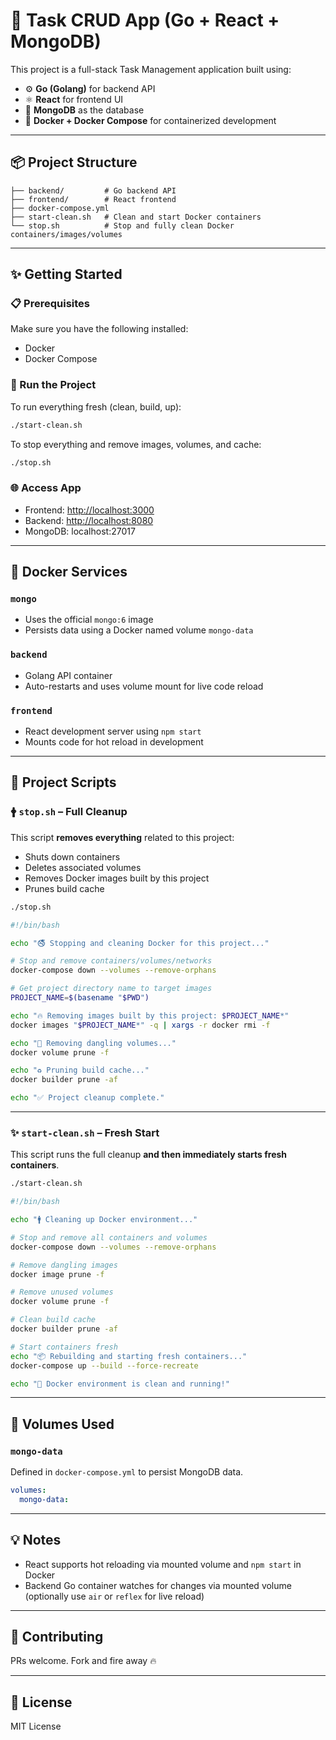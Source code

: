# 📜 Task CRUD App (Go + React + MongoDB)

This project is a full-stack Task Management application built using:

* ⚙️ **Go (Golang)** for backend API
* ⚛️ **React** for frontend UI
* 🍃 **MongoDB** as the database
* 🐳 **Docker + Docker Compose** for containerized development

---

## 📦 Project Structure

```
├── backend/         # Go backend API
├── frontend/        # React frontend
├── docker-compose.yml
├── start-clean.sh   # Clean and start Docker containers
└── stop.sh          # Stop and fully clean Docker containers/images/volumes
```

---

## ✨ Getting Started

### 📋 Prerequisites

Make sure you have the following installed:

* Docker
* Docker Compose

### 🔧 Run the Project

To run everything fresh (clean, build, up):

```bash
./start-clean.sh
```

To stop everything and remove images, volumes, and cache:

```bash
./stop.sh
```

### 🌐 Access App

* Frontend: [http://localhost:3000](http://localhost:3000)
* Backend: [http://localhost:8080](http://localhost:8080)
* MongoDB: localhost:27017

---

## 🐳 Docker Services

### `mongo`

* Uses the official `mongo:6` image
* Persists data using a Docker named volume `mongo-data`

### `backend`

* Golang API container
* Auto-restarts and uses volume mount for live code reload

### `frontend`

* React development server using `npm start`
* Mounts code for hot reload in development

---

## 💠 Project Scripts

### 🛉 `stop.sh` – Full Cleanup

This script **removes everything** related to this project:

* Shuts down containers
* Deletes associated volumes
* Removes Docker images built by this project
* Prunes build cache

```bash
./stop.sh
```

```bash
#!/bin/bash

echo "🚭 Stopping and cleaning Docker for this project..."

# Stop and remove containers/volumes/networks
docker-compose down --volumes --remove-orphans

# Get project directory name to target images
PROJECT_NAME=$(basename "$PWD")

echo "🔥 Removing images built by this project: $PROJECT_NAME*"
docker images "$PROJECT_NAME*" -q | xargs -r docker rmi -f

echo "🧼 Removing dangling volumes..."
docker volume prune -f

echo "♻️ Pruning build cache..."
docker builder prune -af

echo "✅ Project cleanup complete."
```

---

### ✨ `start-clean.sh` – Fresh Start

This script runs the full cleanup **and then immediately starts fresh containers**.

```bash
./start-clean.sh
```

```bash
#!/bin/bash

echo "🚹 Cleaning up Docker environment..."

# Stop and remove all containers and volumes
docker-compose down --volumes --remove-orphans

# Remove dangling images
docker image prune -f

# Remove unused volumes
docker volume prune -f

# Clean build cache
docker builder prune -af

# Start containers fresh
echo "📦 Rebuilding and starting fresh containers..."
docker-compose up --build --force-recreate

echo "🚀 Docker environment is clean and running!"
```

---

## 📁 Volumes Used

### `mongo-data`

Defined in `docker-compose.yml` to persist MongoDB data.

```yaml
volumes:
  mongo-data:
```

---

## 💡 Notes

* React supports hot reloading via mounted volume and `npm start` in Docker
* Backend Go container watches for changes via mounted volume (optionally use `air` or `reflex` for live reload)

---

## 🤝 Contributing

PRs welcome. Fork and fire away 🔥

---

## 📜 License

MIT License
